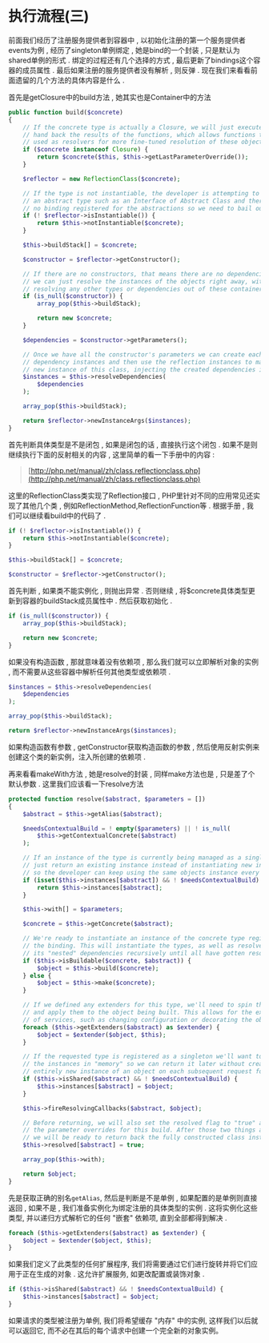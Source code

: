 # 执行流程\(三\)

前面我们经历了注册服务提供者到容器中 , 以初始化注册的第一个服务提供者events为例 , 经历了singleton单例绑定 , 她是bind的一个封装 , 只是默认为shared单例的形式 . 绑定的过程还有几个选择的方式 , 最后更新了bindings这个容器的成员属性 . 最后如果注册的服务提供者没有解析 , 则反弹 . 现在我们来看看前面遗留的几个方法的具体内容是什么 .

首先是getClosure中的build方法 , 她其实也是Container中的方法

```php
public function build($concrete)
{
    // If the concrete type is actually a Closure, we will just execute it and
    // hand back the results of the functions, which allows functions to be
    // used as resolvers for more fine-tuned resolution of these objects.
    if ($concrete instanceof Closure) {
        return $concrete($this, $this->getLastParameterOverride());
    }

    $reflector = new ReflectionClass($concrete);

    // If the type is not instantiable, the developer is attempting to resolve
    // an abstract type such as an Interface of Abstract Class and there is
    // no binding registered for the abstractions so we need to bail out.
    if (! $reflector->isInstantiable()) {
        return $this->notInstantiable($concrete);
    }

    $this->buildStack[] = $concrete;

    $constructor = $reflector->getConstructor();

    // If there are no constructors, that means there are no dependencies then
    // we can just resolve the instances of the objects right away, without
    // resolving any other types or dependencies out of these containers.
    if (is_null($constructor)) {
        array_pop($this->buildStack);

        return new $concrete;
    }

    $dependencies = $constructor->getParameters();

    // Once we have all the constructor's parameters we can create each of the
    // dependency instances and then use the reflection instances to make a
    // new instance of this class, injecting the created dependencies in.
    $instances = $this->resolveDependencies(
        $dependencies
    );

    array_pop($this->buildStack);

    return $reflector->newInstanceArgs($instances);
}
```

首先判断具体类型是不是闭包 , 如果是闭包的话 , 直接执行这个闭包 . 如果不是则继续执行下面的反射相关的内容 , 这里简单的看一下手册中的内容 :

> [http://php.net/manual/zh/class.reflectionclass.php](http://php.net/manual/zh/class.reflectionclass.php)

这里的ReflectionClass类实现了Reflection接口 , PHP里针对不同的应用常见还实现了其他几个类 , 例如ReflectionMethod,ReflectionFunction等 . 根据手册 , 我们可以继续看build中的代码了 .

```php
if (! $reflector->isInstantiable()) {
    return $this->notInstantiable($concrete);
}

$this->buildStack[] = $concrete;

$constructor = $reflector->getConstructor();
```

首先判断 , 如果类不能实例化 , 则抛出异常 . 否则继续 , 将$concrete具体类型更新到容器的buildStack成员属性中 . 然后获取初始化 .

```php
if (is_null($constructor)) {
    array_pop($this->buildStack);

    return new $concrete;
}
```

如果没有构造函数 , 那就意味着没有依赖项 , 那么我们就可以立即解析对象的实例 , 而不需要从这些容器中解析任何其他类型或依赖项 .

```php
$instances = $this->resolveDependencies(
    $dependencies
);

array_pop($this->buildStack);

return $reflector->newInstanceArgs($instances);
```

如果构造函数有参数 , getConstructor获取构造函数的参数 , 然后使用反射实例来创建这个类的新实例，注入所创建的依赖项 .

再来看看makeWith方法 , 她是resolve的封装 , 同样make方法也是 , 只是差了个默认参数 . 这里我们应该看一下resolve方法

```php
protected function resolve($abstract, $parameters = [])
{
    $abstract = $this->getAlias($abstract);

    $needsContextualBuild = ! empty($parameters) || ! is_null(
        $this->getContextualConcrete($abstract)
    );

    // If an instance of the type is currently being managed as a singleton we'll
    // just return an existing instance instead of instantiating new instances
    // so the developer can keep using the same objects instance every time.
    if (isset($this->instances[$abstract]) && ! $needsContextualBuild) {
        return $this->instances[$abstract];
    }

    $this->with[] = $parameters;

    $concrete = $this->getConcrete($abstract);

    // We're ready to instantiate an instance of the concrete type registered for
    // the binding. This will instantiate the types, as well as resolve any of
    // its "nested" dependencies recursively until all have gotten resolved.
    if ($this->isBuildable($concrete, $abstract)) {
        $object = $this->build($concrete);
    } else {
        $object = $this->make($concrete);
    }

    // If we defined any extenders for this type, we'll need to spin through them
    // and apply them to the object being built. This allows for the extension
    // of services, such as changing configuration or decorating the object.
    foreach ($this->getExtenders($abstract) as $extender) {
        $object = $extender($object, $this);
    }

    // If the requested type is registered as a singleton we'll want to cache off
    // the instances in "memory" so we can return it later without creating an
    // entirely new instance of an object on each subsequent request for it.
    if ($this->isShared($abstract) && ! $needsContextualBuild) {
        $this->instances[$abstract] = $object;
    }

    $this->fireResolvingCallbacks($abstract, $object);

    // Before returning, we will also set the resolved flag to "true" and pop off
    // the parameter overrides for this build. After those two things are done
    // we will be ready to return back the fully constructed class instance.
    $this->resolved[$abstract] = true;

    array_pop($this->with);

    return $object;
}
```

先是获取正确的别名`getAlias`, 然后是判断是不是单例 , 如果配置的是单例则直接返回 , 如果不是 , 我们准备实例化为绑定注册的具体类型的实例 . 这将实例化这些类型, 并以递归方式解析它的任何 "嵌套" 依赖项, 直到全部都得到解决 .

```php
foreach ($this->getExtenders($abstract) as $extender) {
    $object = $extender($object, $this);
}
```

如果我们定义了此类型的任何扩展程序, 我们将需要通过它们进行旋转并将它们应用于正在生成的对象 . 这允许扩展服务, 如更改配置或装饰对象 . 

```php
if ($this->isShared($abstract) && ! $needsContextualBuild) {
    $this->instances[$abstract] = $object;
}
```

如果请求的类型被注册为单例, 我们将希望缓存 "内存" 中的实例, 这样我们以后就可以返回它, 而不必在其后的每个请求中创建一个完全新的对象实例。

